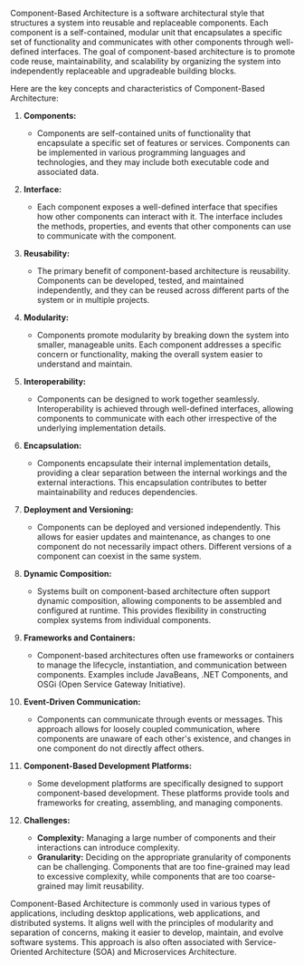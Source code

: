 Component-Based Architecture is a software architectural style that structures a system into reusable and replaceable components. Each component is a self-contained, modular unit that encapsulates a specific set of functionality and communicates with other components through well-defined interfaces. The goal of component-based architecture is to promote code reuse, maintainability, and scalability by organizing the system into independently replaceable and upgradeable building blocks.

Here are the key concepts and characteristics of Component-Based Architecture:

1. **Components:**
   - Components are self-contained units of functionality that encapsulate a specific set of features or services. Components can be implemented in various programming languages and technologies, and they may include both executable code and associated data.

2. **Interface:**
   - Each component exposes a well-defined interface that specifies how other components can interact with it. The interface includes the methods, properties, and events that other components can use to communicate with the component.

3. **Reusability:**
   - The primary benefit of component-based architecture is reusability. Components can be developed, tested, and maintained independently, and they can be reused across different parts of the system or in multiple projects.

4. **Modularity:**
   - Components promote modularity by breaking down the system into smaller, manageable units. Each component addresses a specific concern or functionality, making the overall system easier to understand and maintain.

5. **Interoperability:**
   - Components can be designed to work together seamlessly. Interoperability is achieved through well-defined interfaces, allowing components to communicate with each other irrespective of the underlying implementation details.

6. **Encapsulation:**
   - Components encapsulate their internal implementation details, providing a clear separation between the internal workings and the external interactions. This encapsulation contributes to better maintainability and reduces dependencies.

7. **Deployment and Versioning:**
   - Components can be deployed and versioned independently. This allows for easier updates and maintenance, as changes to one component do not necessarily impact others. Different versions of a component can coexist in the same system.

8. **Dynamic Composition:**
   - Systems built on component-based architecture often support dynamic composition, allowing components to be assembled and configured at runtime. This provides flexibility in constructing complex systems from individual components.

9. **Frameworks and Containers:**
   - Component-based architectures often use frameworks or containers to manage the lifecycle, instantiation, and communication between components. Examples include JavaBeans, .NET Components, and OSGi (Open Service Gateway Initiative).

10. **Event-Driven Communication:**
    - Components can communicate through events or messages. This approach allows for loosely coupled communication, where components are unaware of each other's existence, and changes in one component do not directly affect others.

11. **Component-Based Development Platforms:**
    - Some development platforms are specifically designed to support component-based development. These platforms provide tools and frameworks for creating, assembling, and managing components.

12. **Challenges:**
    - **Complexity:** Managing a large number of components and their interactions can introduce complexity.
    - **Granularity:** Deciding on the appropriate granularity of components can be challenging. Components that are too fine-grained may lead to excessive complexity, while components that are too coarse-grained may limit reusability.

Component-Based Architecture is commonly used in various types of applications, including desktop applications, web applications, and distributed systems. It aligns well with the principles of modularity and separation of concerns, making it easier to develop, maintain, and evolve software systems. This approach is also often associated with Service-Oriented Architecture (SOA) and Microservices Architecture.